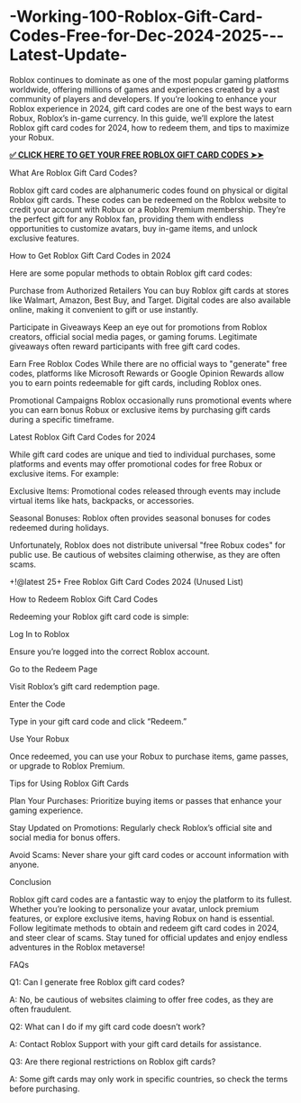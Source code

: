 # -Working-100-Roblox-Gift-Card-Codes-Free-for-Dec-2024-2025---Latest-Update-
Roblox continues to dominate as one of the most popular gaming platforms worldwide, offering millions of games and experiences created by a vast community of players and developers. If you’re looking to enhance your Roblox experience in 2024, gift card codes are one of the best ways to earn Robux, Roblox’s in-game currency. In this guide, we’ll explore the latest Roblox gift card codes for 2024, how to redeem them, and tips to maximize your Robux.

**[✅ CLICK HERE TO GET YOUR FREE ROBLOX GIFT CARD CODES ➤➤](https://myusoffer.xyz/all-gift-card-2/)**



What Are Roblox Gift Card Codes?

Roblox gift card codes are alphanumeric codes found on physical or digital Roblox gift cards. These codes can be redeemed on the Roblox website to credit your account with Robux or a Roblox Premium membership. They’re the perfect gift for any Roblox fan, providing them with endless opportunities to customize avatars, buy in-game items, and unlock exclusive features.

How to Get Roblox Gift Card Codes in 2024

Here are some popular methods to obtain Roblox gift card codes:

Purchase from Authorized Retailers You can buy Roblox gift cards at stores like Walmart, Amazon, Best Buy, and Target. Digital codes are also available online, making it convenient to gift or use instantly.

Participate in Giveaways Keep an eye out for promotions from Roblox creators, official social media pages, or gaming forums. Legitimate giveaways often reward participants with free gift card codes.

Earn Free Roblox Codes While there are no official ways to "generate" free codes, platforms like Microsoft Rewards or Google Opinion Rewards allow you to earn points redeemable for gift cards, including Roblox ones.

Promotional Campaigns Roblox occasionally runs promotional events where you can earn bonus Robux or exclusive items by purchasing gift cards during a specific timeframe.

Latest Roblox Gift Card Codes for 2024

While gift card codes are unique and tied to individual purchases, some platforms and events may offer promotional codes for free Robux or exclusive items. For example:

Exclusive Items: Promotional codes released through events may include virtual items like hats, backpacks, or accessories.

Seasonal Bonuses: Roblox often provides seasonal bonuses for codes redeemed during holidays.

Unfortunately, Roblox does not distribute universal "free Robux codes" for public use. Be cautious of websites claiming otherwise, as they are often scams.

+!@latest 25+ Free Roblox Gift Card Codes 2024 (Unused List)

How to Redeem Roblox Gift Card Codes

Redeeming your Roblox gift card code is simple:

Log In to Roblox

Ensure you’re logged into the correct Roblox account.

Go to the Redeem Page

Visit Roblox’s gift card redemption page.

Enter the Code

Type in your gift card code and click “Redeem.”

Use Your Robux

Once redeemed, you can use your Robux to purchase items, game passes, or upgrade to Roblox Premium.

Tips for Using Roblox Gift Cards

Plan Your Purchases: Prioritize buying items or passes that enhance your gaming experience.

Stay Updated on Promotions: Regularly check Roblox’s official site and social media for bonus offers.

Avoid Scams: Never share your gift card codes or account information with anyone.

Conclusion

Roblox gift card codes are a fantastic way to enjoy the platform to its fullest. Whether you’re looking to personalize your avatar, unlock premium features, or explore exclusive items, having Robux on hand is essential. Follow legitimate methods to obtain and redeem gift card codes in 2024, and steer clear of scams. Stay tuned for official updates and enjoy endless adventures in the Roblox metaverse!

FAQs

Q1: Can I generate free Roblox gift card codes?

A: No, be cautious of websites claiming to offer free codes, as they are often fraudulent.

Q2: What can I do if my gift card code doesn’t work?

A: Contact Roblox Support with your gift card details for assistance.

Q3: Are there regional restrictions on Roblox gift cards?

A: Some gift cards may only work in specific countries, so check the terms before purchasing.
